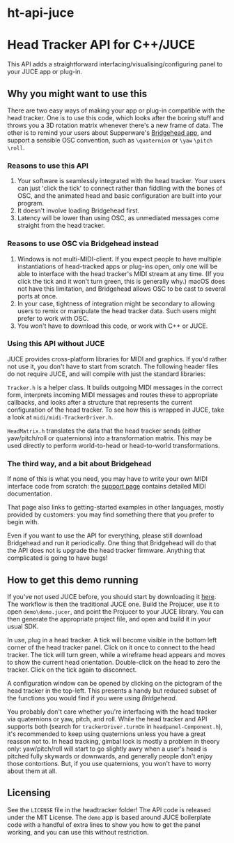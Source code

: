 # ht-api-juce

# Head Tracker API for C++/JUCE

This API adds a straightforward interfacing/visualising/configuring panel to your JUCE app or plug-in.

## Why you might want to use this

There are two easy ways of making your app or plug-in compatible with the head tracker. One is to use this code, which looks after the boring stuff and throws you a 3D rotation matrix whenever there's a new frame of data. The other is to remind your users about Supperware's [Bridgehead app](https://supperware.co.uk/headtracker), and support a sensible OSC convention, such as `\quaternion` or `\yaw` `\pitch` `\roll`.

### Reasons to use this API
    
1. Your software is seamlessly integrated with the head tracker. Your users can just 'click the tick' to connect rather than fiddling with the bones of OSC, and the animated head and basic configuration are built into your program.
2. It doesn't involve loading Bridgehead first.
3. Latency will be lower than using OSC, as unmediated messages come straight from the head tracker.

### Reasons to use OSC via Bridgehead instead

1. Windows is not multi-MIDI-client. If you expect people to have multiple instantiations of head-tracked apps or plug-ins open, only one will be able to interface with the head tracker's MIDI stream at any time. (If you click the tick and it won't turn green, this is generally why.) macOS does not have this limitation, and Bridgehead allows OSC to be cast to several ports at once.
2. In your case, tightness of integration might be secondary to allowing users to remix or manipulate the head tracker data. Such users might prefer to work with OSC.
3. You won't have to download this code, or work with C++ or JUCE.

### Using this API without JUCE

JUCE provides cross-platform libraries for MIDI and graphics. If you'd rather not use it, you don't have to start from scratch. The following header files do not require JUCE, and will compile with just the standard libraries:

`Tracker.h` is a helper class. It builds outgoing MIDI messages in the correct form, interprets incoming MIDI messages and routes these to appropriate callbacks, and looks after a structure that represents the current configuration of the head tracker. To see how this is wrapped in JUCE, take a look at `midi/midi-TrackerDriver.h`.

`HeadMatrix.h` translates the data that the head tracker sends (either yaw/pitch/roll or quaternions) into a transformation matrix. This may be used directly to perform world-to-head or head-to-world transformations.

### The third way, and a bit about Bridgehead

If none of this is what you need, you may have to write your own MIDI interface code from scratch: the [support page](https://supperware.co.uk/headtracker) contains detailed MIDI documentation.

That page also links to getting-started examples in other languages, mostly provided by customers: you may find something there that you prefer to begin with.

Even if you want to use the API for everything, please still download Bridgehead and run it periodically. One thing that Bridgehead will do that the API does not is upgrade the head tracker firmware. Anything that complicated is going to have bugs!

## How to get this demo running

If you've not used JUCE before, you should start by downloading it [here](https://github.com/juce-framework/JUCE). The workflow is then the traditional JUCE one. Build the Projucer, use it to open `demo\demo.jucer`, and point the Projucer to your JUCE library. You can then generate the appropriate project file, and open and build it in your usual SDK.

In use, plug in a head tracker. A tick will become visible in the bottom left corner of the head tracker panel. Click on it once to connect to the head tracker. The tick will turn green, while a wireframe head appears and moves to show the current head orientation. Double-click on the head to zero the tracker. Click on the tick again to disconnect.

A configuration window can be opened by clicking on the pictogram of the head tracker in the top-left. This presents a handy but reduced subset of the functions you would find if you were using _Bridgehead_.

You probably don't care whether you're interfacing with the head tracker via quaternions or yaw, pitch, and roll. While the head tracker and API supports both (search for `trackerDriver.turnOn` in `headpanel-Component.h`), it's recommended to keep using quaternions unless you have a great reasson not to. In head tracking, gimbal lock is mostly a problem in theory only: yaw/pitch/roll will start to go slightly awry when a user's head is pitched fully skywards or downwards, and generally people don't enjoy those contortions. But, if you use quaternions, you won't have to worry about them at all.

## Licensing

See the `LICENSE` file in the headtracker folder! The API code is released under the MIT License. The `demo` app is based around JUCE boilerplate code with a handful of extra lines to show you how to get the panel working, and you can use this without restriction.
